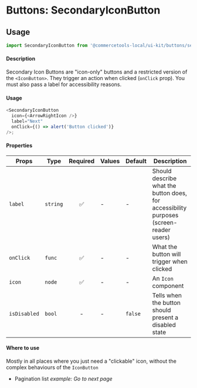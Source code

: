 # Buttons: SecondaryIconButton

## Usage

```js
import SecondaryIconButton from '@commercetools-local/ui-kit/buttons/secondary-icon-button';
```

#### Description

Secondary Icon Buttons are "icon-only" buttons and a restricted version of the
`<IconButton>`. They trigger an action when clicked (`onClick` prop). You must
also pass a label for accessibility reasons.

#### Usage

```js
<SecondaryIconButton
  icon={<ArrowRightIcon />}
  label="Next"
  onClick={() => alert('Button clicked')}
/>;
```

#### Properties

| Props        | Type     | Required | Values | Default | Description                                                                            |
| ------------ | -------- | :------: | ------ | ------- | -------------------------------------------------------------------------------------- |
| `label`      | `string` |    ✅    | -      | -       | Should describe what the button does, for accessibility purposes (screen-reader users) |
| `onClick`    | `func`   |    ✅    | -      | -       | What the button will trigger when clicked                                              |
| `icon`       | `node`   |    ✅    | -      | -       | An `Icon` component                                                                    |
| `isDisabled` | `bool`   |    -     | -      | `false` | Tells when the button should present a disabled state                                  |

#### Where to use

Mostly in all places where you just need a "clickable" icon, without the complex
behaviours of the `IconButton`

* Pagination list _example: Go to next page_
